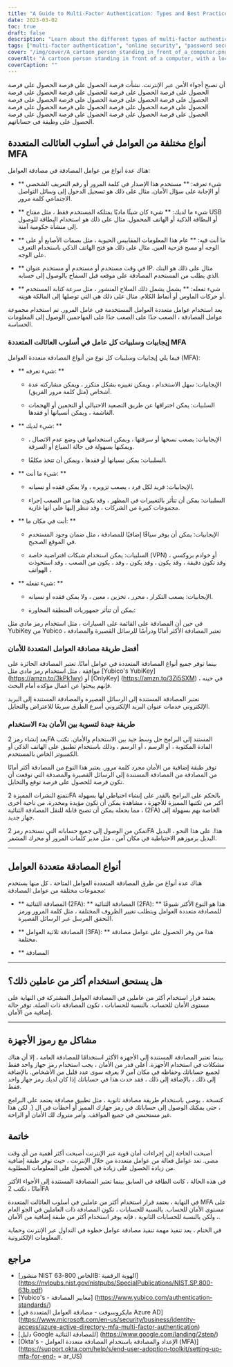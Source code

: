 ```yaml
---
title: "A Guide to Multi-Factor Authentication: Types and Best Practices"
date: 2023-03-02
toc: true
draft: false
description: "Learn about the different types of multi-factor authentication and how to choose the best one for your security needs in our ultimate guide."
tags: ["multi-factor authentication", "online security", "password security", "authentication factors", "two-factor authentication", "hardware tokens", "software authentication", "cybersecurity", "phishing attacks", "hacking prevention", "data protection", "identity verification", "password safety", "security tokens", "access control", "identity theft", "cyber threats", "digital security", "authentication apps", "cyber defense"]
cover: "/img/cover/A_cartoon_person_standing_in_front_of_a_computer.png"
coverAlt: "A cartoon person standing in front of a computer, with a lock symbol above their head and different types of authentication factors, such as a key, a phone, a fingerprint, etc., floating around them"
coverCaption: ""
---
```


 أن تصبح أجواء الأمن عبر الإنترنت. نشأت فرصة الحصول على فرصة الحصول على فرصة الحصول على فرصة الحصول على فرصة للحصول على فرصة الحصول على فرصة الحصول على فرصة الحصول على فرصة الحصول على فرصة الحصول على فرصة الحصول على فرصة الحصول على فرصة الحصول على فرصة الحصول على فرصة الحصول على فرصة الحصول على فرصة الحصول على فرصة الحصول على فرصة الحصول على وظيفة في حساباتهم.  ## أنواع مختلفة من العوامل في أسلوب العائالت المتعددة MFA  هناك عدة أنواع من عوامل المصادقة في مصادقة العوامل:  - ** شيء تعرفه: ** مستخدم هذا الإصدار في كلمة المرور أو رقم التعريف الشخصي أو الإجابة على سؤال الأمان. مثال على ذلك هو تسجيل الدخول إلى وسائل التواصل الاجتماعي كلمة مرور.  - ** شيء ما لديك: ** شيء كان شيئًا ماديًا يمتلكه المستخدم فقط ، مثل مفتاح USB أو البطاقة الذكية أو الهاتف المحمول. مثال على ذلك هو استخدام البطاقة للوصول إلى منشأة حكومية آمنة.  - ** ما أنت فيه: ** عام هذا المعلومات المقاييس الحيوية ، مثل بصمات الأصابع أو على الوجه أو مسح قزحية العين. مثال على ذلك هو فتح الهاتف الذكي باستخدام التعرف على الوجه.  - ** في وقت مستخدم أو مستخدم أو مستخدم عنوان IP. مثال على ذلك هو البنك الذي يطلب من المستخدم المصادقة على موقعه قبل السماح بالوصول إلى حسابه.  - ** شيء تفعله: ** يشمل يشمل ذلك السلاح المنشور ، مثل سرعة كتابة المستخدم أو حركات الماوس أو أنماط الكلام. مثال على ذلك هي التي توصلها إلى المالكة هويته.  يعد استخدام عوامل متعددة العوامل المستخدمة في عامل المرور. تم استخدام مجموعة عوامل المصادقة ، الصعب جدًا على الصعب جدًا على المهاجمين الوصول إلى المعلومات الحساسة.  ### إيجابيات وسلبيات كل عامل في أسلوب العائالت المتعددة MFA  فيما يلي إيجابيات وسلبيات كل نوع من أنواع المصادقة متعددة العوامل (MFA):  - ** شيء تعرفه: **    - الإيجابيات: سهل الاستخدام ، ويمكن تغييره بشكل متكرر ، ويمكن مشاركته عدة أشخاص (مثل كلمة مرور الفريق).      - السلبيات: يمكن اختراقها عن طريق التصعيد الاحتيالي أو التخمين أو الهجمات الغاشمة ، ويمكن أنسيانها أو فقدها.  - ** شيء لديك: **    - الإيجابيات: يصعب نسخها أو سرقتها ، ويمكن استخدامها في وضع عدم الاتصال ، ويمكنها بسهولة في حالة الضياع أو السرقة.      - السلبيات: يمكن نسيانها أو فقدها ، ويمكن أن تتخذ مكلفًا.  - ** شيء ما أنت: **    - الإيجابيات: فريد لكل فرد ، يصعب تزويره ، ولا يمكن فقده أو نسيانه.      - السلبيات: يمكن أن تتأثر بالتغييرات في المظهر ، وقد يكون هذا من الصعب إجراء مجموعات كبيرة من الشركات ، وقد تنظر إليها على أنها غازية.  - ** أنت في مكان ما: **    - الإيجابيات: يمكن أن يوفر سياقًا إضافيًا للمصادقة ، مثل ضمان وجود المستخدم في الموقع الصحيح.      - السلبيات: يمكن استخدام شبكات افتراضية خاصة (VPN) أو خوادم بروكسي ، وقد تكون دقيقة ، وقد يكون ، وقد يكون ، وقد ، يكون من الصعب ، وقد استحوذت الهواتف ،  - ** شيء تفعله: **    - الإيجابيات: يصعب التكرار ، محرر ، تخزين ، معين ، ولا يمكن فقده أو نسيانه.      - يمكن أن تتأثر جمهوريات المنطقة المجاورة:    في حين أن المصادقة على القائمة على السيارات ، مثل استخدام رمز مادي مثل YubiKey من Yubico ، تعتبر المصادقة الأكثر أمانًا ودرأسًا للرسائل القصيرة والمصادقة  ### أفضل طريقة مصادقة العوامل المتعددة للأمان  بينما توفر جميع أنواع المصادقة المتعددة في عوامل أمانًا. تعتبر المصادقة الحائزة على موافقة ، مثل استخدام رمز مادي مثل [Yubico's YubiKey] (https://amzn.to/3kPk1wy) أو [OnlyKey] (https://amzn.to/3Zi5SXM) في حينه ، فإنهم يبحثوا عن أعمال مؤكده أمام البحث.  تعتبر المصادقة المستندة إلى الرسائل القصيرة والمصادقة المستندة إلى البريد الإلكتروني خدمات عنوان البريد الإلكتروني أسرع الطرق سريعًا للاعتراض والتحايل.  ### طريقة جيدة لتسوية بين الأمان بدء الاستخدام  يعد إنشاء رمز 2FA المستند إلى البرامج حل وسط جيد بين الاستخدام والأمان. تكتب المادة المكتوبة ، أو الرسم ، أو الرسم ، وذلك باستخدام تطبيق على الهاتف الذكي أو الكمبيوتر الخاص بالمستخدم.  توفر طبقة إضافية من الأمان مجرد كلمة مرور. يعتبر هذا النوع من المصادقة أكثر أمانًا من المصادقة من المصادقة المستندة إلى الرسائل القصيرة والمصدقة التي توقعت أن تكون فرصة للحصول على فرصة توقع والتحايل.  تتمتع النشرات المميزة 2FA بالحكم على البرامج بالقدر على إنشاء احتياطي لها بسهولة أكبر من تكتبها المميزة للأجهزة ، مشاهدة يمكن أن تكون مؤيدة ومخدرة. من ناحية أخرى ، مما يجعله يمكن أن تصبح قابلة للنقل المصادقة الثنائية (2FA) الخاصة بهم بسهولة إلى جهاز جديد.  تمكن من الوصول إلى جميع حساباته التي تستخدم رمز 2FA هذا. على هذا النحو ، البديل البديل برموزهم الاحتياطية في مكان آمن ، مثل مدير كلمات المرور أو محرك المشفر. ______  ## أنواع المصادقة متعددة العوامل  هناك عدة أنواع من طرق المصادقة المتعددة العوامل المتاحة ، كل منها يستخدم مجموعات مختلفة من عوامل المصادقة:  - ** المصادقة الثنائية (2FA): ** المصادقة الثنائية (2FA): ** هذا هو النوع الأكثر شيوعًا للمصادقة متعددة العوامل ويتطلب تغيير الظروف المختلفة ، مثل كلمة المرور ورمز التحقق المرسل عبر الرسائل القصيرة.  - ** المصادقة ثلاثية العوامل (3FA): ** هذا من وفر الحصول على عوامل مصادقة مختلفة.  - ** المصادقة  ______  ## هل يستحق استخدام أكثر من عاملين ذلك؟  يعتمد قرار استخدام أكثر من عاملين في المصادقة العوامل المشتركة في النهاية على مستوى الأمان للحساب. بالنسبة للحسابات ، تكون المصادقة ذات الصلة. توفر حالة إضافية من الأمان.  ______  ## مشاكل مع رموز الأجهزة  بينما تعتبر المصادقة المستندة إلى الأجهزة الأكثر استخدامًا للمصادقة العامة ، إلا أن هناك مشكلات في استخدام الأجهزة. أعلى قدر من الأمان ، يجب استخدام رمز جهاز واحد فقط لجميع حساباتك وحفاظه في مكان آمن لا يعرفه سوى عدد قليل من الأشخاص. بالإضافة إلى ذلك ، بالإضافة إلى ذلك ، فقد حدث هذا في حساباتك إذا كان لديك رمز جهاز واحد فقط.  كنسخة ، يوصى باستخدام طريقة مصادقة ثانوية ، مثل تطبيق مصادقة يعتمد على البرامج ، حتى يمكنك الوصول إلى حساباتك في رمز جهازك المميز أو أخطأت في ال {. لكن هذا غير مستحسن في جميع المواقف. وأمر متروك لك الأمان أو الراحة.  ## خاتمة  أصبحت الحاجة إلى إجراءات أمان قوية عبر الإنترنت أصبحت أكثر أهمية من أي وقت مضى. تعد عوامل فعالة من عوامل متعددة من خلال الإنترنت ، حيث توفر طبقة إضافية من زيادة الحصول على زيادة في الحصول على المعلومات المطلوبة.  في هذه الحالة ، كانت الطاقة في السابق بينما تعتبر المصادقة المستندة إلى الأجواء الأكثر أمانًا ، تكتب 2FA  في النهاية ، يعتمد قرار استخدام أكثر من عاملين في أسلوب العائالت المتعددة MFA على مستوى الأمان للحساب. بالنسبة للحسابات ، تكون المصادقة ذات العاملين في الجو العام ، ولكن بالنسبة للحسابات الثانوية ، فإنه يوفر استخدام أكثر من طبقة إضافية من الأمان.  في الختام ، يعد تنفيذ مهمة تنفيذ مصادقة عوامل خطوة في التداول عبر الإنترنت وحماية المعلومات الإلكترونية.  ## مراجع  - [منشور NIST الخاص 800-63B: الهوية الرقمية] (https://nvlpubs.nist.gov/nistpubs/SpecialPublications/NIST.SP.800-63b.pdf) - [Yubico's - معايير المصادقة] (https://www.yubico.com/authentication-standards/) - [مايكروسوفت - مصادقة العوامل المتعددة في Azure AD] (https://www.microsoft.com/en-us/security/business/identity-access/azure-active-directory-mfa-multi-factor-authentication) - [دليل Google للمصادقة الثنائية] (https://www.google.com/landing/2step/) - [Okta's - الإعداد والمصادقة باستخدام المصادقة متعددة العوامل (MFA)] (https://support.okta.com/help/s/end-user-adoption-toolkit/setting-up-mfa-for-end- = ar_US)